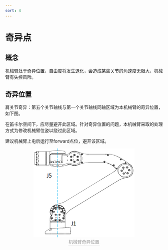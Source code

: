 ```yaml
---
sort: 4
---
```


# 奇异点

## 概念

机械臂处于奇异位置，自由度将发生退化，会造成某些关节的角速度无限大，机械臂有失控风险。

##  奇异位置

肩关节奇异：第五个关节轴线与第一个关节轴线同轴区域为本机械臂的奇异位置，如下图。

在笛卡尔空间下，应尽量避开此区域。针对奇异位置的问题，本机械臂采取的处理方式为修改机械臂位姿以绕过此区域。

建议机械臂上电后运行至forward点位，避开该区域。

<center>
<img src="../img/sigularity.png" style="zoom:100%" alt=" 图片不见了。。。 "/>
<br>
<div style="color:orange; border-bottom: 0.1px solid #d9d9d9;
display: inline-block;
color: #999;
padding: 1px;">机械臂奇异位置</div>
</center>
<br>
